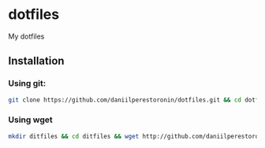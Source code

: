 # dotfiles

My dotfiles

## Installation

### Using git: 

```sh
git clone https://github.com/daniilperestoronin/dotfiles.git && cd dotfiles && sh bootstrap.sh
```

### Using wget
```sh
mkdir ditfiles && cd ditfiles && wget http://github.com/daniilperestoronin/dotfiles/tarball/main -O - | tar -xzv --strip-components 1 && sh bootstrap.sh
```
